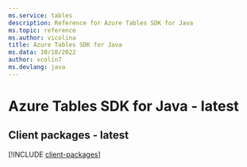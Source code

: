 ```yaml
---
ms.service: tables
description: Reference for Azure Tables SDK for Java
ms.topic: reference
ms.author: vicolina
title: Azure Tables SDK for Java
ms.data: 10/18/2022
author: vcolin7
ms.devlang: java
---
```

# Azure Tables SDK for Java - latest

## Client packages - latest
[!INCLUDE [client-packages](tables-client-index.md)]
